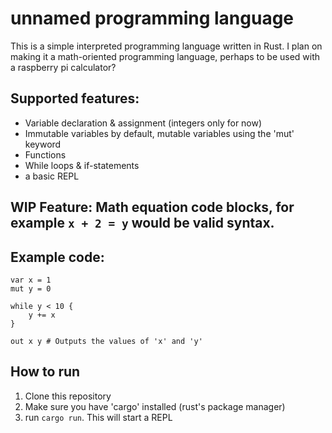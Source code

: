 # unnamed programming language

This is a simple interpreted programming language written in Rust. I plan on making it a math-oriented programming language, perhaps to be used with a raspberry pi calculator?

## Supported features:
- Variable declaration & assignment (integers only for now)
- Immutable variables by default, mutable variables using the 'mut' keyword
- Functions
- While loops & if-statements
- a basic REPL

## WIP Feature: Math equation code blocks, for example `x + 2 = y` would be valid syntax.
## Example code:
```
var x = 1
mut y = 0

while y < 10 {
    y += x
}

out x y # Outputs the values of 'x' and 'y'
```

## How to run
1. Clone this repository
2. Make sure you have 'cargo' installed (rust's package manager)
3. run `cargo run`. This will start a REPL
